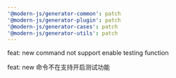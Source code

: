 ```yaml
---
'@modern-js/generator-common': patch
'@modern-js/generator-plugin': patch
'@modern-js/generator-cases': patch
'@modern-js/generator-utils': patch
---
```


feat: new command not support enable testing function

feat: new 命令不在支持开启测试功能
